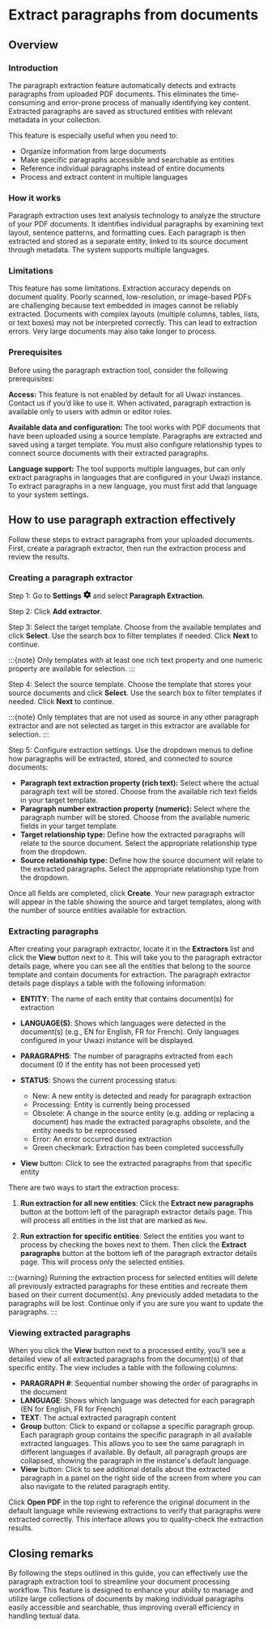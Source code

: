 # Extract paragraphs from documents

## Overview

### Introduction

The paragraph extraction feature automatically detects and extracts paragraphs from uploaded PDF documents. This eliminates the time-consuming and error-prone process of manually identifying key content. Extracted paragraphs are saved as structured entities with relevant metadata in your collection.

This feature is especially useful when you need to:

- Organize information from large documents
- Make specific paragraphs accessible and searchable as entities
- Reference individual paragraphs instead of entire documents
- Process and extract content in multiple languages

### How it works

Paragraph extraction uses text analysis technology to analyze the structure of your PDF documents. It identifies individual paragraphs by examining text layout, sentence patterns, and formatting cues. Each paragraph is then extracted and stored as a separate entity, linked to its source document through metadata. The system supports multiple languages.

### Limitations

This feature has some limitations. Extraction accuracy depends on document quality. Poorly scanned, low-resolution, or image-based PDFs are challenging because text embedded in images cannot be reliably extracted. Documents with complex layouts (multiple columns, tables, lists, or text boxes) may not be interpreted correctly. This can lead to extraction errors. Very large documents may also take longer to process.

### Prerequisites

Before using the paragraph extraction tool, consider the following prerequisites:

**Access:** This feature is not enabled by default for all Uwazi instances. Contact us if you’d like to use it. When activated, paragraph extraction is available only to users with admin or editor roles.

**Available data and configuration:** The tool works with PDF documents that have been uploaded using a source template. Paragraphs are extracted and saved using a target template. You must also configure relationship types to connect source documents with their extracted paragraphs.

**Language support:** The tool supports multiple languages, but can only extract paragraphs in languages that are configured in your Uwazi instance. To extract paragraphs in a new language, you must first add that language to your system settings.

## How to use paragraph extraction effectively

Follow these steps to extract paragraphs from your uploaded documents. First, create a paragraph extractor, then run the extraction process and review the results.

### Creating a paragraph extractor

Step 1: Go to **Settings** ![Settings icon](images/cog-solid.png) and select **Paragraph Extraction**.

Step 2: Click **Add extractor**.

Step 3: Select the target template. Choose from the available templates and click **Select**. Use the search box to filter templates if needed. Click **Next** to continue.

:::{note}
Only templates with at least one rich text property and one numeric property are available for selection.
:::

Step 4: Select the source template. Choose the template that stores your source documents and click **Select**. Use the search box to filter templates if needed. Click **Next** to continue.

:::{note}
Only templates that are not used as source in any other paragraph extractor and are not selected as target in this extractor are available for selection.
:::

Step 5: Configure extraction settings. Use the dropdown menus to define how paragraphs will be extracted, stored, and connected to source documents:

- **Paragraph text extraction property (rich text):** Select where the actual paragraph text will be stored. Choose from the available rich text fields in your target template.
- **Paragraph number extraction property (numeric):** Select where the paragraph number will be stored. Choose from the available numeric fields in your target template.
- **Target relationship type:** Define how the extracted paragraphs will relate to the source document. Select the appropriate relationship type from the dropdown.
- **Source relationship type:** Define how the source document will relate to the extracted paragraphs. Select the appropriate relationship type from the dropdown.

Once all fields are completed, click **Create**. Your new paragraph extractor will appear in the table showing the source and target templates, along with the number of source entities available for extraction.

### Extracting paragraphs

After creating your paragraph extractor, locate it in the **Extractors** list and click the **View** button next to it. This will take you to the paragraph extractor details page, where you can see all the entities that belong to the source template and contain documents for extraction. The paragraph extractor details page displays a table with the following information:

- **ENTITY**: The name of each entity that contains document(s) for extraction
- **LANGUAGE(S)**: Shows which languages were detected in the document(s) (e.g., EN for English, FR for French). Only languages configured in your Uwazi instance will be displayed.
- **PARAGRAPHS**: The number of paragraphs extracted from each document (0 if the entity has not been processed yet)
- **STATUS**: Shows the current processing status:

  - New: A new entity is detected and ready for paragraph extraction
  - Processing: Entity is currently being processed
  - Obsolete: A change in the source entity (e.g. adding or replacing a document) has made the extracted paragraphs obsolete, and the entity needs to be reprocessed
  - Error: An error occurred during extraction
  - Green checkmark: Extraction has been completed successfully

- **View** button: Click to see the extracted paragraphs from that specific entity

There are two ways to start the extraction process:

1. **Run extraction for all new entities**: Click the **Extract new paragraphs** button at the bottom left of the paragraph extractor details page. This will process all entities in the list that are marked as `New`.

2. **Run extraction for specific entities**: Select the entities you want to process by checking the boxes next to them. Then click the **Extract paragraphs** button at the bottom left of the paragraph extractor details page. This will process only the selected entities.

:::{warning}
Running the extraction process for selected entities will delete all previously extracted paragraphs for these entities and recreate them based on their current document(s). Any previously added metadata to the paragraphs will be lost. Continue only if you are sure you want to update the paragraphs.
:::

### Viewing extracted paragraphs

When you click the **View** button next to a processed entity, you'll see a detailed view of all extracted paragraphs from the document(s) of that specific entity. The view includes a table with the following columns:

- **PARAGRAPH #**: Sequential number showing the order of paragraphs in the document
- **LANGUAGE**: Shows which language was detected for each paragraph (EN for English, FR for French)
- **TEXT**: The actual extracted paragraph content
- **Group** button: Click to expand or collapse a specific paragraph group. Each paragraph group contains the specific paragraph in all available extracted languages. This allows you to see the same paragraph in different languages if available. By default, all paragraph groups are collapsed, showing the paragraph in the instance's default language.
- **View** button: Click to see additional details about the extracted paragraph in a panel on the right side of the screen from where you can also navigate to the related paragraph entity.

Click **Open PDF** in the top right to reference the original document in the default language while reviewing extractions to verify that paragraphs were extracted correctly. This interface allows you to quality-check the extraction results.

## Closing remarks

By following the steps outlined in this guide, you can effectively use the paragraph extraction tool to streamline your document processing workflow. This feature is designed to enhance your ability to manage and utilize large collections of documents by making individual paragraphs easily accessible and searchable, thus improving overall efficiency in handling textual data.
